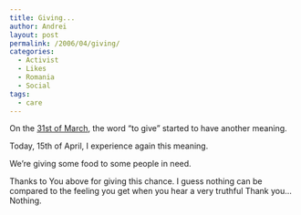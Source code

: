 ```yaml
---
title: Giving...
author: Andrei
layout: post
permalink: /2006/04/giving/
categories:
  - Activist
  - Likes
  - Romania
  - Social
tags:
  - care
---
```

On the [31st of March][1], the word &ldquo;to give&rdquo; started to have another meaning.

Today, 15th of April, I experience again this meaning.

We&rsquo;re giving some food to some people in need.

Thanks to You above for giving this chance. I guess nothing can be compared to the feeling you get when you hear a very truthful Thank you&hellip; Nothing.

 [1]: http://andreineculau.wordpress.com/2006/04/03/31st-of-march/
